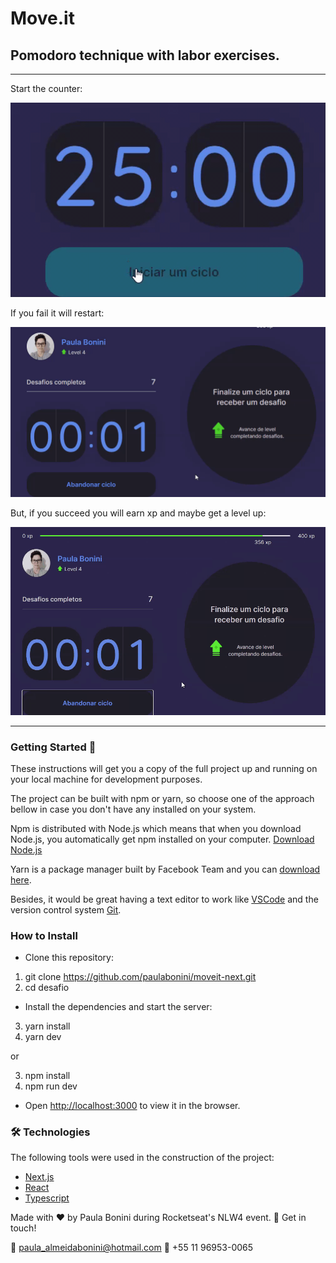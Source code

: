 # Move.it

## Pomodoro technique with labor exercises.

-------------------------------------------

Start the counter:

![Counter GIF](https://github.com/paulabonini/moveit-next/blob/main/assets-readme/counter.gif)

If you fail it will restart:

![Failed GIF](https://github.com/paulabonini/moveit-next/blob/main/assets-readme/failed.gif)

But, if you succeed you will earn xp and maybe get a level up:

![Succeeded GIF](https://github.com/paulabonini/moveit-next/blob/main/assets-readme/succeeded.gif)

-------------------------------------------

### Getting Started 🚀

These instructions will get you a copy of the full project up and running on your local machine for development purposes.

The project can be built with npm or yarn, so choose one of the approach bellow in case you don't have any installed on your system.

Npm is distributed with Node.js which means that when you download Node.js, you automatically get npm installed on your computer. [Download Node.js](https://nodejs.org/en/download/)

Yarn is a package manager built by Facebook Team and you can [download here](https://yarnpkg.com/en/docs/install).

Besides, it would be great having a text editor to work like [VSCode](https://code.visualstudio.com/) and the version control system [Git](https://git-scm.com).


### How to Install

* Clone this repository:

1. git clone https://github.com/paulabonini/moveit-next.git
2. cd desafio

* Install the dependencies and start the server:

3. yarn install
4. yarn dev

or

3. npm install
4. npm run dev

* Open [http://localhost:3000](http://localhost:3000) to view it in the browser.


### 🛠 Technologies

The following tools were used in the construction of the project:

- [Next.js](https://nextjs.org/)
- [React](https://pt-br.reactjs.org/)
- [Typescript](https://www.typescriptlang.org/)

Made with :heart: by Paula Bonini  during Rocketseat's NLW4 event. :iphone: Get in touch!

📧 <paula_almeidabonini@hotmail.com> 📲 +55 11 96953-0065 
